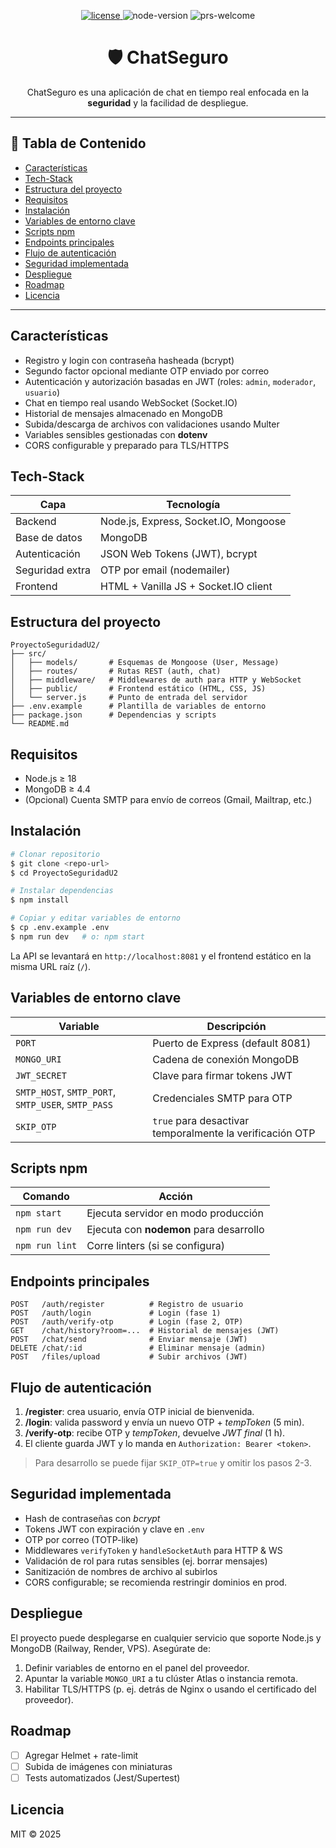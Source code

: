 <p align="center">
  <a href="https://github.com/your-org/chatseguro" target="_blank">
    <img src="https://img.shields.io/badge/License-MIT-blue?style=for-the-badge" alt="license" />
  </a>
  <img src="https://img.shields.io/badge/Node.js-%3E=18-green?style=for-the-badge" alt="node-version" />
  <img src="https://img.shields.io/badge/PRs-welcome-brightgreen?style=for-the-badge" alt="prs-welcome" />
</p>

<h1 align="center">🛡️ ChatSeguro</h1>
<p align="center">
  ChatSeguro es una aplicación de chat en tiempo real enfocada en la <b>seguridad</b> y la facilidad de despliegue.
</p>

---

## 📑 Tabla de Contenido
- [Características](#características)
- [Tech-Stack](#tech-stack)
- [Estructura del proyecto](#estructura-del-proyecto)
- [Requisitos](#requisitos)
- [Instalación](#instalación)
- [Variables de entorno clave](#variables-de-entorno-clave)
- [Scripts npm](#scripts-npm)
- [Endpoints principales](#endpoints-principales)
- [Flujo de autenticación](#flujo-de-autenticación)
- [Seguridad implementada](#seguridad-implementada)
- [Despliegue](#despliegue)
- [Roadmap](#roadmap)
- [Licencia](#licencia)

---

## Características

- Registro y login con contraseña hasheada (bcrypt)
- Segundo factor opcional mediante OTP enviado por correo
- Autenticación y autorización basadas en JWT (roles: `admin`, `moderador`, `usuario`)
- Chat en tiempo real usando WebSocket (Socket.IO)
- Historial de mensajes almacenado en MongoDB
- Subida/descarga de archivos con validaciones usando Multer
- Variables sensibles gestionadas con **dotenv**
- CORS configurable y preparado para TLS/HTTPS

## Tech-Stack

| Capa | Tecnología |
|------|------------|
| Backend | Node.js, Express, Socket.IO, Mongoose |
| Base de datos | MongoDB |
| Autenticación | JSON Web Tokens (JWT), bcrypt |
| Seguridad extra | OTP por email (nodemailer) |
| Frontend | HTML + Vanilla JS + Socket.IO client |

## Estructura del proyecto

```
ProyectoSeguridadU2/
├── src/
│   ├── models/       # Esquemas de Mongoose (User, Message)
│   ├── routes/       # Rutas REST (auth, chat)
│   ├── middleware/   # Middlewares de auth para HTTP y WebSocket
│   ├── public/       # Frontend estático (HTML, CSS, JS)
│   └── server.js     # Punto de entrada del servidor
├── .env.example      # Plantilla de variables de entorno
├── package.json      # Dependencias y scripts
└── README.md
```

## Requisitos

- Node.js ≥ 18
- MongoDB ≥ 4.4
- (Opcional) Cuenta SMTP para envío de correos (Gmail, Mailtrap, etc.)

## Instalación

```bash
# Clonar repositorio
$ git clone <repo-url>
$ cd ProyectoSeguridadU2

# Instalar dependencias
$ npm install

# Copiar y editar variables de entorno
$ cp .env.example .env
$ npm run dev   # o: npm start
```

La API se levantará en `http://localhost:8081` y el frontend estático en la misma URL raíz (`/`).

## Variables de entorno clave

| Variable | Descripción |
|----------|-------------|
| `PORT` | Puerto de Express (default 8081) |
| `MONGO_URI` | Cadena de conexión MongoDB |
| `JWT_SECRET` | Clave para firmar tokens JWT |
| `SMTP_HOST`, `SMTP_PORT`, `SMTP_USER`, `SMTP_PASS` | Credenciales SMTP para OTP |
| `SKIP_OTP` | `true` para desactivar temporalmente la verificación OTP |

## Scripts npm

| Comando | Acción |
|---------|--------|
| `npm start` | Ejecuta servidor en modo producción |
| `npm run dev` | Ejecuta con **nodemon** para desarrollo |
| `npm run lint` | Corre linters (si se configura) |

## Endpoints principales

```
POST   /auth/register          # Registro de usuario
POST   /auth/login             # Login (fase 1)
POST   /auth/verify-otp        # Login (fase 2, OTP)
GET    /chat/history?room=...  # Historial de mensajes (JWT)
POST   /chat/send              # Enviar mensaje (JWT)
DELETE /chat/:id               # Eliminar mensaje (admin)
POST   /files/upload           # Subir archivos (JWT)
```

## Flujo de autenticación

1. **/register**: crea usuario, envía OTP inicial de bienvenida.
2. **/login**: valida password y envía un nuevo OTP + *tempToken* (5 min).
3. **/verify-otp**: recibe OTP y *tempToken*, devuelve *JWT final* (1 h).
4. El cliente guarda JWT y lo manda en `Authorization: Bearer <token>`.

> Para desarrollo se puede fijar `SKIP_OTP=true` y omitir los pasos 2-3.

## Seguridad implementada

- Hash de contraseñas con *bcrypt*
- Tokens JWT con expiración y clave en `.env`
- OTP por correo (TOTP-like)
- Middlewares `verifyToken` y `handleSocketAuth` para HTTP & WS
- Validación de rol para rutas sensibles (ej. borrar mensajes)
- Sanitización de nombres de archivo al subirlos
- CORS configurable; se recomienda restringir dominios en prod.

## Despliegue

El proyecto puede desplegarse en cualquier servicio que soporte Node.js y MongoDB (Railway, Render, VPS). Asegúrate de:

1. Definir variables de entorno en el panel del proveedor.
2. Apuntar la variable `MONGO_URI` a tu clúster Atlas o instancia remota.
3. Habilitar TLS/HTTPS (p. ej. detrás de Nginx o usando el certificado del proveedor).

## Roadmap

- [ ] Agregar Helmet + rate-limit
- [ ] Subida de imágenes con miniaturas
- [ ] Tests automatizados (Jest/Supertest)

## Licencia

MIT © 2025
